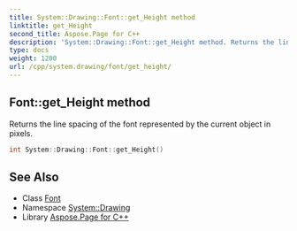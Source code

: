 ```yaml
---
title: System::Drawing::Font::get_Height method
linktitle: get_Height
second_title: Aspose.Page for C++
description: 'System::Drawing::Font::get_Height method. Returns the line spacing of the font represented by the current object in pixels in C++.'
type: docs
weight: 1200
url: /cpp/system.drawing/font/get_height/
---
```

## Font::get_Height method


Returns the line spacing of the font represented by the current object in pixels.

```cpp
int System::Drawing::Font::get_Height()
```

## See Also

* Class [Font](../)
* Namespace [System::Drawing](../../)
* Library [Aspose.Page for C++](../../../)
